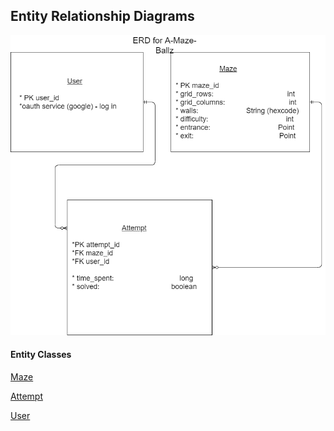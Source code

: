 ## Entity Relationship Diagrams

[![erd](amb_erd_11_17.png)](amb_erd_11_17.pdf)

#### Entity Classes
 [Maze](https://github.com/edubois9119/a-maze-ballz/blob/master/app/src/main/java/com/ericadubois/amazeballz/model/entity/Maze.java)
 
 [Attempt](https://github.com/edubois9119/a-maze-ballz/blob/master/app/src/main/java/com/ericadubois/amazeballz/model/entity/Attempt.java)
 
 [User](https://github.com/edubois9119/a-maze-ballz/blob/master/app/src/main/java/com/ericadubois/amazeballz/model/entity/User.java)
